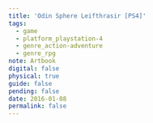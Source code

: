 ```yaml
---
title: 'Odin Sphere Leifthrasir [PS4]'
tags:
  - game
  - platform_playstation-4
  - genre_action-adventure
  - genre_rpg
note: Artbook
digital: false
physical: true
guide: false
pending: false
date: 2016-01-08
permalink: false
---
```

